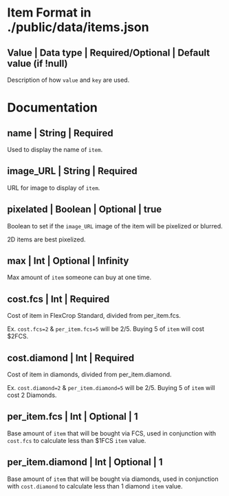 # Item Format in ./public/data/items.json

## Value | Data type | Required/Optional | Default value (if !null)
Description of how `value` and `key` are used.



# Documentation

## name | String | Required
Used to display the name of `item`.


## image_URL | String | Required 
URL for image to display of `item`.


## pixelated | Boolean | Optional | true
Boolean to set if the `image_URL` image of the item will be pixelized or blurred. 

2D items are best pixelized.


## max | Int | Optional | Infinity
Max amount of `item` someone can buy at one time.


## cost.fcs | Int | Required
Cost of item in FlexCrop Standard, divided from per_item.fcs.

Ex. `cost.fcs=2` & `per_item.fcs=5` will be 2/5. Buying 5 of `item` will cost $2FCS.


## cost.diamond | Int | Required
Cost of item in diamonds, divided from per_item.diamond.

Ex. `cost.diamond=2` & `per_item.diamond=5` will be 2/5. Buying 5 of `item` will cost 2 Diamonds.


## per_item.fcs | Int | Optional | 1
Base amount of `item` that will be bought via FCS, used in conjunction with `cost.fcs` to calculate less than $1FCS `item` value.


## per_item.diamond | Int | Optional | 1
Base amount of `item` that will be bought via diamonds, used in conjunction with `cost.diamond` to calculate less than 1 diamond `item` value.
